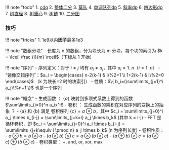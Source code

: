 

###  ###

!!! note "todo"
	1. [cdq](https://oi-wiki.org/misc/cdq-divide/)
	2. [整体二分](https://oi-wiki.org/misc/parallel-binsearch/)
	3. [莫队](https://oi-wiki.org/misc/mo-algo-intro/)
	4. [单调队列dp](https://oi-wiki.org/dp/opt/monotonous-queue-stack/)
	5. [斜率dp](https://oi-wiki.org/dp/opt/slope/)
	6. [四边形dp](https://oi-wiki.org/dp/opt/quadrangle/)
	7. [树直径](https://oi-wiki.org/graph/tree-diameter/)
	8. [树重心](https://oi-wiki.org/graph/tree-centroid/)
	9. [树链](https://oi-wiki.org/graph/hld/)
	10. [二分图](https://oi-wiki.org/graph/bi-graph/)

### 技巧 ###

!!! note "tricks"
	1. 1e9以内**因子**最多1e3


!!! note "数组分块"
	- 长度为 n 的数组，分为块长为 m 分块，每个块的索引为 $k = \lceil \frac {i}{m} \rceil$（下标从 1 开始）

!!! note "序列"
	- 序列定义：对于 $i\ne j$ 均有 $a_i \ne a_j$，其中 $a_i=1..n$（$i=1..n$）
	- “镜像交错序列”：$a_i = \begin{cases} n-2(k-1) & i\%2=1 \\ 1+2(k-1) & i\%2=0 \end{cases}$ （k 为块长=2 时的块索引）
		- 性质：$\{ b_i=(\sum\limits_{j=1}^i a_j)\%n+1 \}$ 也是一个序列


!!! note "概念"
	- 生成函数 ： $\{a\}$ 映射到多项式系数上得到的函数 $\sum\limits_{i=0}^n a_ix^i$
	- 卷积 ： 生成函数的乘积在对应序列的变换上的抽象 ？
		- {a} 和 {b} 满足 卷积序列 $\{c\} = a \otimes b$，其中 $c_i = \sum\limits_{j=0}^i a_j \times b_{i-j} = \sum\limits_{j+k=i} a_j \times b_k$  (其中 k = i-j)
		- FFT 是循环卷积，即 $c_i = \sum\limits_{j=0}^i a_i \times b_{i-j} = \sum\limits_{j+k\equiv i \pmod n} a_j \times b_k$  (n 为序列长度)
	- 卷积性质：
		- $a\otimes b = b\otimes a$
		- $(a\otimes b)\otimes c=a\otimes (b\otimes c)$
		- $(a\oplus b)\otimes c = (a\otimes c) \oplus (b\otimes c)$
	- 卷积类型： +, and, or, xor, max




